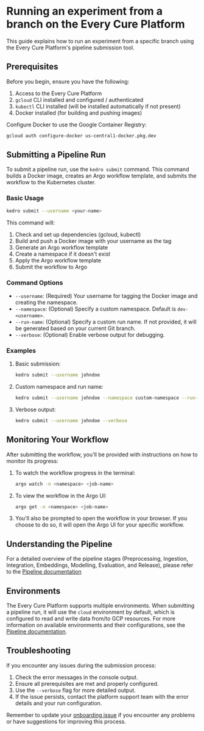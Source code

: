<!-- NOTE: This file was partially generated using AI assistance.  -->

# Running an experiment from a branch on the Every Cure Platform

This guide explains how to run an experiment from a specific branch using the Every Cure Platform's pipeline submission tool.

## Prerequisites

Before you begin, ensure you have the following:

1. Access to the Every Cure Platform
2. `gcloud` CLI installed and configured / authenticated
3. `kubectl` CLI installed (will be installed automatically if not present)
4. Docker installed (for building and pushing images)

Configure Docker to use the Google Container Registry:

```bash
gcloud auth configure-docker us-central1-docker.pkg.dev
```

## Submitting a Pipeline Run

To submit a pipeline run, use the `kedro submit` command. This command builds a Docker image, creates an Argo workflow template, and submits the workflow to the Kubernetes cluster.

### Basic Usage

```bash
kedro submit --username <your-name>
```

This command will:
1. Check and set up dependencies (gcloud, kubectl)
2. Build and push a Docker image with your username as the tag
3. Generate an Argo workflow template
4. Create a namespace if it doesn't exist
5. Apply the Argo workflow template
6. Submit the workflow to Argo

### Command Options

- `--username`: (Required) Your username for tagging the Docker image and creating the namespace.
- `--namespace`: (Optional) Specify a custom namespace. Default is `dev-<username>`.
- `--run-name`: (Optional) Specify a custom run name. If not provided, it will be generated based on your current Git branch.
- `--verbose`: (Optional) Enable verbose output for debugging.

### Examples

1. Basic submission:
   ```bash
   kedro submit --username johndoe
   ```

2. Custom namespace and run name:
   ```bash
   kedro submit --username johndoe --namespace custom-namespace --run-name my-experiment
   ```

3. Verbose output:
   ```bash
   kedro submit --username johndoe --verbose
   ```

## Monitoring Your Workflow

After submitting the workflow, you'll be provided with instructions on how to monitor its progress:

1. To watch the workflow progress in the terminal:
   ```bash
   argo watch -n <namespace> <job-name>
   ```

2. To view the workflow in the Argo UI:
   ```bash
   argo get -n <namespace> <job-name>
   ```

3. You'll also be prompted to open the workflow in your browser. If you choose to do so, it will open the Argo UI for your specific workflow.

## Understanding the Pipeline

For a detailed overview of the pipeline stages (Preprocessing, Ingestion, Integration, Embeddings, Modelling, Evaluation, and Release), please refer to the [Pipeline documentation](../../onboarding/pipeline.md)

## Environments

The Every Cure Platform supports multiple environments. When submitting a pipeline run,
it will use the `cloud` environment by default, which is configured to read and write
data from/to GCP resources. For more information on available environments and their
configurations, see the [Pipeline documentation](../../onboarding/pipeline.md#environments).

## Troubleshooting

If you encounter any issues during the submission process:

1. Check the error messages in the console output.
2. Ensure all prerequisites are met and properly configured.
3. Use the `--verbose` flag for more detailed output.
4. If the issue persists, contact the platform support team with the error details and your run configuration.

Remember to update your [onboarding issue](https://github.com/everycure-org/matrix/issues/new?assignees=&labels=onboarding&projects=&template=onboarding.md&title=%3Cfirstname%3E+%3Clastname%3E) if you encounter any problems or have suggestions for improving this process.
```
